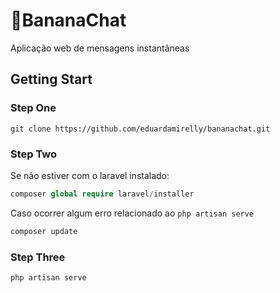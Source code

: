 # 💬BananaChat
Aplicação web de mensagens instantâneas

## Getting Start

### Step One
```git
git clone https://github.com/eduardamirelly/bananachat.git
```
### Step Two
Se não estiver com o laravel instalado:
```php
composer global require laravel/installer
```
Caso ocorrer algum erro relacionado ao ```php artisan serve ```
```php
composer update
```
### Step Three
```php
php artisan serve
```
